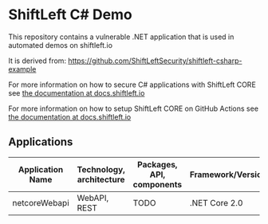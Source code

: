 # ShiftLeft C# Demo
This repository contains a vulnerable .NET application that is used in automated demos on shiftleft.io

It is derived from: https://github.com/ShiftLeftSecurity/shiftleft-csharp-example

For more information on how to secure C# applications with ShiftLeft CORE see [the documentation at docs.shiftleft.io](https://docs.shiftleft.io/ngsast/analyzing-applications/c-sharp)

For more information on how to setup ShiftLeft CORE on GitHub Actions see [the documentation at docs.shiftleft.io](https://docs.shiftleft.io/ngsast/workflows/github)

## Applications

| Application Name |Technology, architecture | Packages, API, components | Framework/Version |
|------------------|-------------------------|-----------------|-------------------|
| netcoreWebapi | WebAPI, REST | TODO | .NET Core 2.0 |
